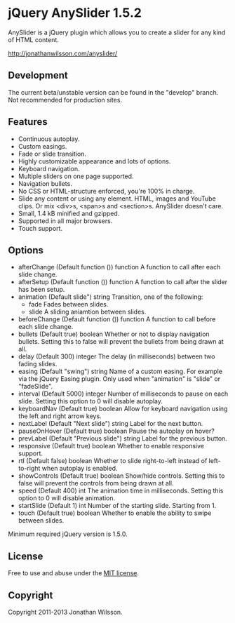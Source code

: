 # jQuery AnySlider 1.5.2
AnySlider is a jQuery plugin which allows you to create a slider for any kind of HTML content.

http://jonathanwilsson.com/anyslider/

## Development
The current beta/unstable version can be found in the "develop" branch. Not recommended for production sites.

## Features
* Continuous autoplay.
* Custom easings.
* Fade or slide transition.
* Highly customizable appearance and lots of options.
* Keyboard navigation.
* Multiple sliders on one page supported.
* Navigation bullets.
* No CSS or HTML-structure enforced, you're 100% in charge.
* Slide any content or using any element. HTML, images and YouTube clips. Or mix &lt;div&gt;s, &lt;span&gt;s and &lt;section&gt;s. AnySlider doesn't care.
* Small, 1.4 kB minified and gzipped.
* Supported in all major browsers.
* Touch support.

## Options
* afterChange (Default function ()) function A function to call after each slide change.
* afterSetup (Default function ()) function A function to call after the slider has been setup.
* animation (Default slide") string Transition, one of the following:
	* fade Fades between slides.
	* slide A sliding aniamtion between slides.
* beforeChange (Default function ()) function A function to call before each slide change.
* bullets (Default true) boolean Whether or not to display navigation bullets. Setting this to false will prevent the bullets from being drawn at all.
* delay (Default 300) integer The delay (in milliseconds) between two fading slides.
* easing (Default "swing") string Name of a custom easing. For example via the jQuery Easing plugin. Only used when "animation" is "slide" or "fadeSlide".
* interval (Default 5000) integer Number of milliseconds to pause on each slide. Setting this option to 0 will disable autoplay.
* keyboardNav (Default true) boolean Allow for keyboard navigation using the left and right arrow keys.
* nextLabel (Default "Next slide") string Label for the next button.
* pauseOnHover (Default true) boolean Pause the autoplay on hover?
* prevLabel (Default "Previous slide") string Label for the previous button.
* responsive (Default true) boolean Whether to enable responsive support.
* rtl (Default false) boolean Whether to slide right-to-left instead of left-to-right when autoplay is enabled.
* showControls (Default true) boolean Show/hide controls. Setting this to false will prevent the controls from being drawn at all.
* speed (Default 400) int The animation time in milliseconds. Setting this option to 0 will disable animation.
* startSlide (Default 1) int Number of the starting slide. Starting from 1.
* touch (Default true) boolean Whether to enable the ability to swipe between slides.

Minimum required jQuery version is 1.5.0.

## License
Free to use and abuse under the [MIT license](http://www.opensource.org/licenses/mit-license.php).

## Copyright
Copyright 2011-2013 Jonathan Wilsson.